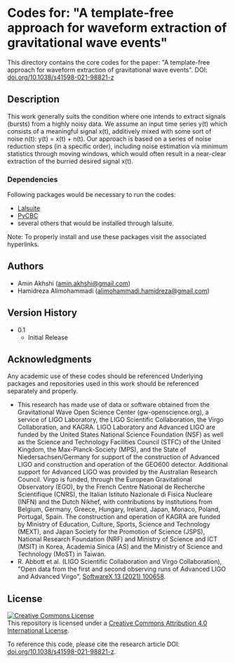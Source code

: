 # Codes for: "A template-free approach for waveform extraction of gravitational wave events"

This directory contains the core codes for the paper: "A template-free approach for waveform extraction of gravitational wave events". DOI: [doi.org/10.1038/s41598-021-98821-z](https://doi.org/10.1038/s41598-021-98821-z)

## Description

This work generally suits the condition where one intends to extract signals (bursts) from a highly noisy data. We assume an input time series y(t) which consists of a meaningful signal x(t), additively mixed with some sort of noise n(t):
y(t) = x(t) + n(t).
Our approach is based on a series of noise reduction steps (in a specific order), including noise estimation via minimum statistics through moving windows, which would often result in a near-clear extraction of the burried desired signal x(t).

### Dependencies

Following packages would be necessary to run the codes:

* [Lalsuite](https://pypi.org/project/lalsuite/)
* [PyCBC](https://pypi.org/project/PyCBC/)
* several others that would be installed through lalsuite.

Note: To properly install and use these packages visit the associated hyperlinks.

## Authors

* Amin Akhshi (amin.akhshi@gmail.com)
* Hamidreza Alimohammadi (alimohammadi.hamidreza@gmail.com)

## Version History

* 0.1
    * Initial Release

## Acknowledgments

Any academic use of these codes should be referenced 
Underlying packages and repositories used in this work should be referenced separately and properly. 

* This research has made use of data or software obtained from the Gravitational Wave Open Science Center (gw-openscience.org), a service of LIGO Laboratory, the LIGO Scientific Collaboration, the Virgo Collaboration, and KAGRA. LIGO Laboratory and Advanced LIGO are funded by the United States National Science Foundation (NSF) as well as the Science and Technology Facilities Council (STFC) of the United Kingdom, the Max-Planck-Society (MPS), and the State of Niedersachsen/Germany for support of the construction of Advanced LIGO and construction and operation of the GEO600 detector. Additional support for Advanced LIGO was provided by the Australian Research Council. Virgo is funded, through the European Gravitational Observatory (EGO), by the French Centre National de Recherche Scientifique (CNRS), the Italian Istituto Nazionale di Fisica Nucleare (INFN) and the Dutch Nikhef, with contributions by institutions from Belgium, Germany, Greece, Hungary, Ireland, Japan, Monaco, Poland, Portugal, Spain. The construction and operation of KAGRA are funded by Ministry of Education, Culture, Sports, Science and Technology (MEXT), and Japan Society for the Promotion of Science (JSPS), National Research Foundation (NRF) and Ministry of Science and ICT (MSIT) in Korea, Academia Sinica (AS) and the Ministry of Science and Technology (MoST) in Taiwan.
* R. Abbott et al. (LIGO Scientific Collaboration and Virgo Collaboration), "Open data from the first and second observing runs of Advanced LIGO and Advanced Virgo", [SoftwareX 13 (2021) 100658](https://doi.org/10.1016/j.softx.2021.100658).

## License
<a rel="license" href="http://creativecommons.org/licenses/by/4.0/"><img alt="Creative Commons License" style="border-width:0" src="https://i.creativecommons.org/l/by/4.0/88x31.png" /></a><br />This repository is licensed under a <a rel="license" href="http://creativecommons.org/licenses/by/4.0/">Creative Commons Attribution 4.0 International License</a>.

To reference this code, please cite the research article DOI: [doi.org/10.1038/s41598-021-98821-z](https://doi.org/10.1038/s41598-021-98821-z). 

